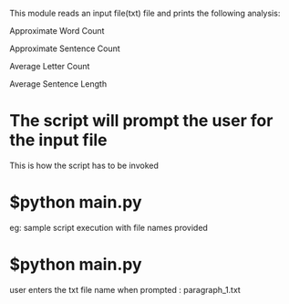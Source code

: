 This module reads an input file(txt) file and prints the following analysis:


Approximate Word Count


Approximate Sentence Count


Average Letter Count


Average Sentence Length

# The script will prompt the user for the input file


This is how the script has to be invoked

# $python main.py

eg: sample script execution with file names provided
# $python main.py


user enters the txt file name when prompted : paragraph_1.txt
